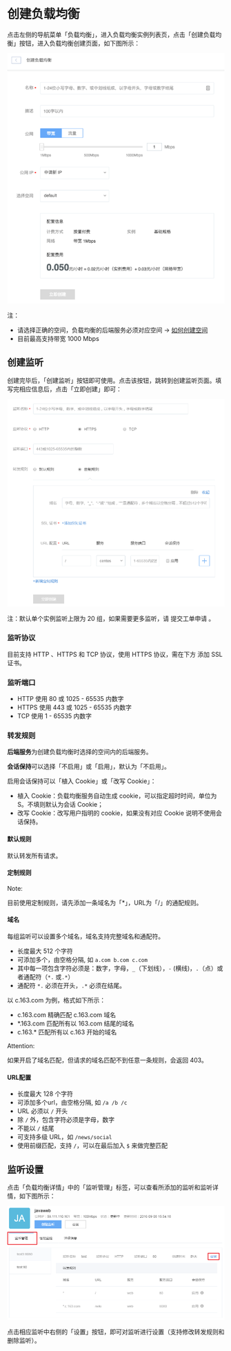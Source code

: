 # 创建负载均衡

点击左侧的导航菜单「负载均衡」，进入负载均衡实例列表页，点击「创建负载均衡」按钮，进入负载均衡创建页面，如下图所示：

![](../image/创建负载均衡-创建.png)

注：
* 请选择正确的空间，负载均衡的后端服务必须对应空间 -> [如何创建空间](http://support.c.163.com/md.html#!容器服务/服务管理/使用指南/创建无状态服务.md)
* 目前最高支持带宽 1000 Mbps

## 创建监听

创建完毕后，「创建监听」按钮即可使用。点击该按钮，跳转到创建监听页面。填写完相应信息后，点击「立即创建」即可：

![](../image/创建负载均衡-创建监听.png)

注：默认单个实例监听上限为 20 组，如果需要更多监听，请 提交工单申请 。

### 监听协议
目前支持 HTTP 、HTTPS 和 TCP 协议，使用 HTTPS 协议，需在下方 添加 SSL 证书。

### 监听端口
* HTTP 使用 80 或 1025 - 65535 内数字
* HTTPS 使用 443 或 1025 - 65535 内数字
* TCP 使用 1 - 65535 内数字

### 转发规则
**后端服务**为创建负载均衡时选择的空间内的后端服务。

**会话保持**可以选择「不启用」或「启用」，默认为「不启用」。

启用会话保持可以「植入 Cookie」或「改写 Cookie」：

* 植入 Cookie：负载均衡服务自动生成 cookie，可以指定超时时间，单位为 S。不填则默认为会话 Cookie；
* 改写 Cookie：改写用户指明的 cookie，如果没有对应 Cookie 说明不使用会话保持。

#### 默认规则

默认转发所有请求。

#### 定制规则

<span>Note:</span><div class="alertContent">目前使用定制规则，请先添加一条域名为「*」，URL为「/」的通配规则。</div>

#### 域名
每组监听可以设置多个域名，域名支持完整域名和通配符。

* 长度最大 512 个字符
* 可添加多个，由空格分隔, 如 `a.com b.com c.com`
* 其中每一项包含字符必须是：数字，字母，`_`（下划线），`-` (横线)，`.`（点）或者通配符（`*.` 或`.*`）
* 通配符 `*.` 必须在开头，`.*` 必须在结尾。

以 c.163.com 为例，格式如下所示：

* c.163.com 精确匹配 c.163.com 域名
* *.163.com 匹配所有以 163.com 结尾的域名
* c.163.* 匹配所有以 c.163 开始的域名

<span>Attention:</span><div class="alertContent">如果开启了域名匹配，但请求的域名匹配不到任意一条规则，会返回 403。</div>

#### URL配置
* 长度最大 128 个字符
* 可添加多个url，由空格分隔, 如 `/a /b /c`
* URL 必须以 `/` 开头
* 除 `/` 外，包含字符必须是字母，数字
* 不能以 `/` 结尾
* 可支持多级 URL，如 `/news/social`
* 使用前缀匹配，支持 `/`，可以在最后加入 `$` 来做完整匹配

## 监听设置

点击「负载均衡详情」中的「监听管理」标签，可以查看所添加的监听和监听详情，如下图所示：

![](../image/创建负载均衡-监听设置.png)

点击相应监听中右侧的「设置」按钮，即可对监听进行设置（支持修改转发规则和删除监听）。